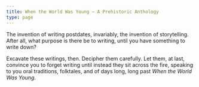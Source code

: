```yaml
---
title: When the World Was Young — A Prehistoric Anthology
type: page
---
```


<style>
@import url('https://fonts.googleapis.com/css2?family=Reggae+One&display=swap');
h1, h2, h3, h4, h5, h6 {
    font-family: 'Reggae One';
}
</style>

The invention of writing postdates, invariably, the invention of storytelling. After all, what purpose is there be to writing, until you have something to write down?

Excavate these writings, then. Decipher them carefully. Let them, at last, convince you to forget writing until instead they sit across the fire, speaking to you oral traditions, folktales, and of days long, long past *When the World Was Young*.
